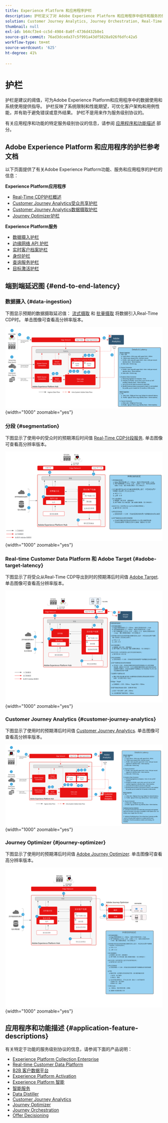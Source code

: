 ```yaml
---
title: Experience Platform 和应用程序护栏
description: 护栏定义了对 Adobe Experience Platform 和应用程序中组件和服务的性能期望和影响
solution: Customer Journey Analytics, Journey Orchestration, Real-Time Customer Data Platform
thumbnail: null
exl-id: b64cf3e4-cc5d-4984-8a0f-4736d432b8e1
source-git-commit: 76ad3dceda37c5f991a43df5828a926f6dfc42a5
workflow-type: tm+mt
source-wordcount: '625'
ht-degree: 41%

---
```


# 护栏

护栏是建议的阈值，可为Adobe Experience Platform和应用程序中的数据使用和系统使用提供指导。 护栏反映了系统限制和性能期望，可优化客户架构和用例性能，并有助于避免错误或意外结果。 护栏不是用来作为服务级别协议的。

有关应用程序和功能的特定服务级别协议的信息，请参阅 [应用程序和功能描述](#application-feature-descriptions) 部分。


## Adobe Experience Platform 和应用程序的护栏参考文档

以下页面提供了有关Adobe Experience Platform功能、服务和应用程序的护栏的信息：

**Experience Platform应用程序**

* [Real-Time CDP护栏概述](https://experienceleague.adobe.com/docs/experience-platform/rtcdp/guardrails/overview.html)
* [Customer Journey Analytics受众共享护栏](https://experienceleague.adobe.com/docs/analytics-platform/using/cja-components/audiences/publish.html?lang=zh-Hans#latency)
* [Customer Journey Analytics数据摄取护栏](https://experienceleague.adobe.com/docs/experience-platform/sources/connectors/adobe-applications/analytics.html?lang=zh-Hans#what-is-the-expected-latency-for-analytics-data-on-platform%3F)
* [Journey Optimizer护栏](https://experienceleague.adobe.com/docs/journey-optimizer/using/get-started/guardrails.html?lang=zh-Hans)

**Experience Platform服务**

* [数据摄入护栏](https://experienceleague.adobe.com/docs/experience-platform/ingestion/guardrails.html?lang=zh-Hans)
* [边缘网络 API 护栏](https://experienceleague.adobe.com/docs/experience-platform/edge-network-server-api/guardrails.html?lang=zh-Hans)
* [实时客户档案护栏](https://experienceleague.adobe.com/docs/experience-platform/profile/guardrails.html?lang=zh-Hans)
* [身份护栏](https://experienceleague.adobe.com/docs/experience-platform/identity/guardrails.html?lang=zh-Hans)
* [查询服务护栏](https://experienceleague.adobe.com/docs/experience-platform/query/guardrails.html?lang=zh-Hans)
* [目标激活护栏](https://experienceleague.adobe.com/docs/experience-platform/destinations/guardrails.html?lang=zh-Hans)

## 端到端延迟图 {#end-to-end-latency}

### 数据摄入 {#data-ingestion}

下图显示预期的数据摄取延迟值： [流式摄取](https://experienceleague.adobe.com/docs/experience-platform/ingestion/streaming/overview.html) 和 [批量摄取](https://experienceleague.adobe.com/docs/experience-platform/ingestion/batch/getting-started.html?lang=zh-Hans) 将数据引入Real-Time CDP时。 单击图像可查看高分辨率版本。

![摄取数据高级可视化概述。](/help/blueprints/experience-platform/deployment/assets/aep_data_flow_guardrails.svg "数据摄取高级可视化概述和延迟值"){width="1000" zoomable="yes"}

### 分段 {#segmentation}

下图显示了使用中的受众时的预期滞后时间值 [Real-Time CDP分段服务](https://experienceleague.adobe.com/docs/experience-platform/segmentation/home.html?lang=zh-Hans). 单击图像可查看高分辨率版本。

![分段高级视觉概述。](/help/blueprints/experience-platform/deployment/assets/segmentation_guardrails.svg "分段高级视觉概述和延迟值"){width="1000" zoomable="yes"}

### Real-time Customer Data Platform 和 Adobe Target {#adobe-target-latency}

下图显示了将受众从Real-Time CDP导出到时的预期滞后时间值 [Adobe Target](https://experienceleague.adobe.com/docs/experience-platform/destinations/catalog/personalization/adobe-target-connection.html?lang=zh-Hans). 单击图像可查看高分辨率版本。

![导出到Adobe Target高级可视化概述。](/help/blueprints/experience-platform/deployment/assets/RTCDP_Target_guardrails.svg "将受众导出到Adobe Target高级可视化概述和延迟值"){width="1000" zoomable="yes"}

### Customer Journey Analytics   {#customer-journey-analytics}

下图显示了使用时的预期滞后时间值 [Customer Journey Analytics](https://experienceleague.adobe.com/docs/analytics-platform/using/cja-overview/cja-overview.html?lang=en). 单击图像可查看高分辨率版本。

![使用Customer Journey Analytics高级视觉概述。](/help/blueprints/experience-platform/deployment/assets/CJA_guardrails.svg "使用Customer Journey Analytics高级视觉概述和延迟值"){width="1000" zoomable="yes"}

### Journey Optimizer   {#journey-optimizer}

下图显示了使用时的预期滞后时间值 [Adobe Journey Optimizer](https://experienceleague.adobe.com/docs/journey-optimizer/using/get-started/get-started.html?lang=en). 单击图像可查看高分辨率版本。

![使用Adobe Journey Optimizer高级可视化概述。](/help/blueprints/experience-platform/deployment/assets/AJO_guardrails.svg "使用Adobe Journey Optimizer高级可视化概述和延迟值"){width="1000" zoomable="yes"}

## 应用程序和功能描述 {#application-feature-descriptions}

有关特定于功能的服务级别协议的信息，请参阅下面的产品说明：

* [Experience Platform Collection Enterprise](https://helpx.adobe.com/cn/legal/product-descriptions/adobe-experience-platform-collection-enterprise.html)
* [Real-time Customer Data Platform](https://helpx.adobe.com/cn/legal/product-descriptions/real-time-customer-data-platform.html)
* [B2B 客户数据平台](https://helpx.adobe.com/cn/legal/product-descriptions/adobe-experience-platform-b2b.html)
* [Experience Platform Activation](https://helpx.adobe.com/cn/legal/product-descriptions/adobe-experience-platform0.html)
* [Experience Platform 智能](https://helpx.adobe.com/cn/legal/product-descriptions/adobe-experience-platform-intelligence---product-description.html)
* [智能服务](https://helpx.adobe.com/cn/legal/product-descriptions/intelligent-services.html)
* [Data Distiller](https://helpx.adobe.com/cn/legal/product-descriptions/data-distiller.html)
* [Customer Journey Analytics](https://helpx.adobe.com/cn/legal/product-descriptions/customer-journey-analytics.html)
* [Journey Optimizer](https://helpx.adobe.com/cn/legal/product-descriptions/adobe-journey-optimizer.html)
* [Journey Orchestration](https://helpx.adobe.com/cn/legal/product-descriptions/journey-orchestration.html)
* [Offer Decisioning](https://helpx.adobe.com/cn/legal/product-descriptions/offer-decisioning-app-service.html)
